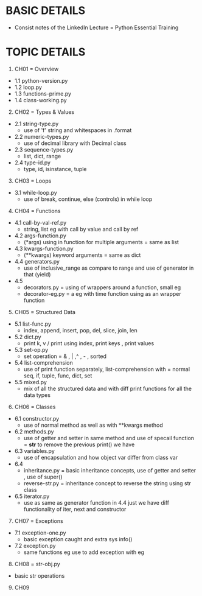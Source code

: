 # BASIC DETAILS
- Consist notes of the LinkedIn Lecture = Python Essential Training

# TOPIC DETAILS
1. CH01 = Overview
- 1.1 python-version.py
- 1.2 loop.py
- 1.3 functions-prime.py
- 1.4 class-working.py
2. CH02 = Types & Values
  - 2.1 string-type.py
    - use of 'f' string and whitespaces in .format
  - 2.2 numeric-types.py
    - use of decimal library with Decimal class
  - 2.3 sequence-types.py
    - list, dict, range
  - 2.4 type-id.py
    - type, id, isinstance, tuple
3. CH03 = Loops
  - 3.1 while-loop.py
    - use of break, continue, else (controls) in while loop
4. CH04 = Functions
  - 4.1 call-by-val-ref.py
    - string, list eg with call by value and call by ref
  - 4.2 args-function.py
    - (*args) using in function for multiple arguments = same as list
  - 4.3 kwargs-function.py
    - (**kwargs) keyword arguments = same as dict
  - 4.4 generators.py
    - use of inclusive_range as compare to range and use of generator in that (yield)
  - 4.5 
    - decorators.py = using of wrappers around a function, small eg
    - decorator-eg.py = a eg with time function using as an wrapper function
5. CH05 = Structured Data
  - 5.1 list-func.py
    - index, append, insert, pop, del, slice, join, len
  - 5.2 dict.py
    - print k, v / print using index, print keys , print values
  - 5.3 set-op.py
    - set operation = & , | ,^ , - , sorted
  - 5.4 list-comprehension
    - use of print function separately, list-comprehension with = normal seq, if, tuple, func, dict, set
  - 5.5 mixed.py
    - mix of all the structured data and with diff print functions for all the data types
 6. CH06 = Classes
  - 6.1 constructor.py
    - use of normal method as well as with **kwargs method
  - 6.2 methods.py
    - use of getter and setter in same method and use of specail function = __str__ to remove the previous print() we have
  - 6.3 variables.py
    - use of encapsulation and how object var differ from class var
  - 6.4 
    - inheritance.py = basic inheritance concepts, use of getter and setter , use of super() 
    - reverse-str.py = inheritance concept to reverse the string using str class
  - 6.5 iterator.py
    - use as same as generator function in 4.4 just we have diff functionality of iter, next and constructor
 7. CH07 = Exceptions
  - 7.1 exception-one.py
    - basic exception caught and extra sys info()
  - 7.2 exception.py
    - same functions eg use to add exception with eg
 8. CH08 = str-obj.py
  - basic str operations
 9. CH09
